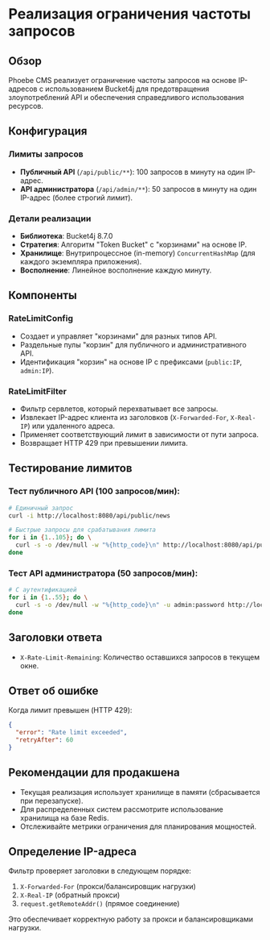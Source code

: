 # Реализация ограничения частоты запросов

## Обзор
Phoebe CMS реализует ограничение частоты запросов на основе IP-адресов с использованием Bucket4j
для предотвращения злоупотреблений API и обеспечения справедливого использования ресурсов.

## Конфигурация

### Лимиты запросов
- **Публичный API** (`/api/public/**`): 100 запросов в минуту на один IP-адрес.
- **API администратора** (`/api/admin/**`): 50 запросов в минуту на один IP-адрес (более строгий лимит).

### Детали реализации
- **Библиотека**: Bucket4j 8.7.0
- **Стратегия**: Алгоритм "Token Bucket" с "корзинами" на основе IP.
- **Хранилище**: Внутрипроцессное (in-memory) `ConcurrentHashMap` (для каждого экземпляра приложения).
- **Восполнение**: Линейное восполнение каждую минуту.

## Компоненты

### RateLimitConfig
- Создает и управляет "корзинами" для разных типов API.
- Раздельные пулы "корзин" для публичного и административного API.
- Идентификация "корзин" на основе IP с префиксами (`public:IP`, `admin:IP`).

### RateLimitFilter
- Фильтр сервлетов, который перехватывает все запросы.
- Извлекает IP-адрес клиента из заголовков (`X-Forwarded-For`, `X-Real-IP`) или удаленного адреса.
- Применяет соответствующий лимит в зависимости от пути запроса.
- Возвращает HTTP 429 при превышении лимита.

## Тестирование лимитов

### Тест публичного API (100 запросов/мин):
```bash
# Единичный запрос
curl -i http://localhost:8080/api/public/news

# Быстрые запросы для срабатывания лимита
for i in {1..105}; do \
  curl -s -o /dev/null -w "%{http_code}\n" http://localhost:8080/api/public/news; \
done
```

### Тест API администратора (50 запросов/мин):
```bash
# С аутентификацией
for i in {1..55}; do \
  curl -s -o /dev/null -w "%{http_code}\n" -u admin:password http://localhost:8080/api/admin/news; \
done
```

## Заголовки ответа
- `X-Rate-Limit-Remaining`: Количество оставшихся запросов в текущем окне.

## Ответ об ошибке
Когда лимит превышен (HTTP 429):
```json
{
  "error": "Rate limit exceeded",
  "retryAfter": 60
}
```

## Рекомендации для продакшена
- Текущая реализация использует хранилище в памяти (сбрасывается при перезапуске).
- Для распределенных систем рассмотрите использование хранилища на базе Redis.
- Отслеживайте метрики ограничения для планирования мощностей.

## Определение IP-адреса
Фильтр проверяет заголовки в следующем порядке:
1. `X-Forwarded-For` (прокси/балансировщик нагрузки)
2. `X-Real-IP` (обратный прокси)
3. `request.getRemoteAddr()` (прямое соединение)

Это обеспечивает корректную работу за прокси и балансировщиками нагрузки.
